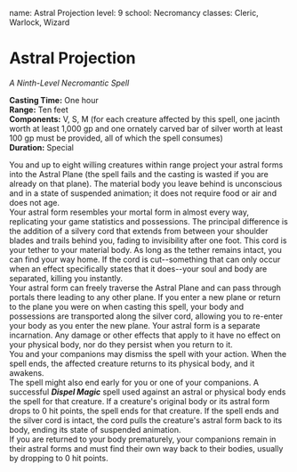 name: Astral Projection
level: 9
school: Necromancy
classes: Cleric, Warlock, Wizard

# Astral Projection 
_A Ninth-Level Necromantic Spell_ 

**Casting Time:** One hour   
**Range:** Ten feet   
**Components:** V, S, M (for each creature affected by this spell, one jacinth worth at least 1,000 gp and one ornately carved bar of silver worth at least 100 gp must be provided, all of which the spell consumes)   
**Duration:** Special 

You and up to eight willing creatures within range project your astral forms into the Astral Plane (the spell fails and the casting is wasted if you are already on that plane). The material body you leave behind is unconscious and in a state of suspended animation; it does not require food or air and does not age.   
Your astral form resembles your mortal form in almost every way, replicating your game statistics and possessions. The principal difference is the addition of a silvery cord that extends from between your shoulder blades and trails behind you, fading to invisibility after one foot. This cord is your tether to your material body. As long as the tether remains intact, you can find your way home. If the cord is cut--something that can only occur when an effect specifically states that it does--your soul and body are separated, killing you instantly.   
Your astral form can freely traverse the Astral Plane and can pass through portals there leading to any other plane. If you enter a new plane or return to the plane you were on when casting this spell, your body and possessions are transported along the silver cord, allowing you to re-enter your body as you enter the new plane. Your astral form is a separate incarnation. Any damage or other effects that apply to it have no effect on your physical body, nor do they persist when you return to it.   
You and your companions may dismiss the spell with your action. When the spell ends, the affected creature returns to its physical body, and it awakens.   
The spell might also end early for you or one of your companions. A successful **_Dispel Magic_** spell used against an astral or physical body ends the spell for that creature. If a creature's original body or its astral form drops to 0 hit points, the spell ends for that creature. If the spell ends and the silver cord is intact, the cord pulls the creature's astral form back to its body, ending its state of suspended animation.   
If you are returned to your body prematurely, your companions remain in their astral forms and must find their own way back to their bodies, usually by dropping to 0 hit points. 
